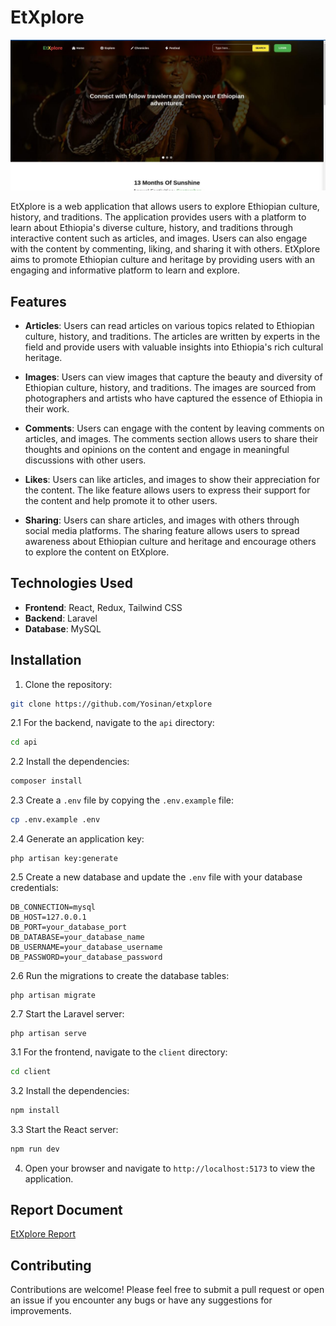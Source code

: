 # EtXplore

![Coffee Ceremony](assets/culture.jpg)

EtXplore is a web application that allows users to explore Ethiopian culture, history, and traditions. The application provides users with a platform to learn about Ethiopia's diverse culture, history, and traditions through interactive content such as articles, and images. Users can also engage with the content by commenting, liking, and sharing it with others. EtXplore aims to promote Ethiopian culture and heritage by providing users with an engaging and informative platform to learn and explore.

## Features

- **Articles**: Users can read articles on various topics related to Ethiopian culture, history, and traditions. The articles are written by experts in the field and provide users with valuable insights into Ethiopia's rich cultural heritage.

- **Images**: Users can view images that capture the beauty and diversity of Ethiopian culture, history, and traditions. The images are sourced from photographers and artists who have captured the essence of Ethiopia in their work.

- **Comments**: Users can engage with the content by leaving comments on articles, and images. The comments section allows users to share their thoughts and opinions on the content and engage in meaningful discussions with other users.

- **Likes**: Users can like articles, and images to show their appreciation for the content. The like feature allows users to express their support for the content and help promote it to other users.

- **Sharing**: Users can share articles, and images with others through social media platforms. The sharing feature allows users to spread awareness about Ethiopian culture and heritage and encourage others to explore the content on EtXplore.

## Technologies Used

- **Frontend**: React, Redux, Tailwind CSS
- **Backend**: Laravel
- **Database**: MySQL

## Installation

1. Clone the repository:

```bash 
git clone https://github.com/Yosinan/etxplore
```

2.1 For the backend, navigate to the `api` directory:

```bash
cd api
```

2.2 Install the dependencies:

```bash
composer install
```

2.3 Create a `.env` file by copying the `.env.example` file:

```bash
cp .env.example .env
```

2.4 Generate an application key:

```
php artisan key:generate
```

2.5 Create a new database and update the `.env` file with your database credentials:

```
DB_CONNECTION=mysql
DB_HOST=127.0.0.1
DB_PORT=your_database_port
DB_DATABASE=your_database_name
DB_USERNAME=your_database_username
DB_PASSWORD=your_database_password
```

2.6 Run the migrations to create the database tables:

```
php artisan migrate
```

2.7 Start the Laravel server:

```
php artisan serve
```

3.1 For the frontend, navigate to the `client` directory:

```bash
cd client
```

3.2 Install the dependencies:

```bash
npm install
```

3.3 Start the React server:

```bash
npm run dev
```

4. Open your browser and navigate to `http://localhost:5173` to view the application.

## Report Document

[EtXplore Report](https://docs.google.com/document/d/19G5mFLOPeWewphFSZELr3HNBvNUf3naNeHdxZcEo6Gs/edit?usp=sharing)

## Contributing

Contributions are welcome! Please feel free to submit a pull request or open an issue if you encounter any bugs or have any suggestions for improvements.